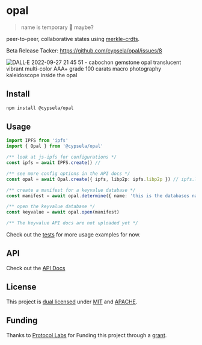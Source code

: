 
# opal
> name is temporary 🚧 maybe?

peer-to-peer, collaborative states using [merkle-crdts](https://research.protocol.ai/publications/merkle-crdts-merkle-dags-meet-crdts/).

Beta Release Tacker: https://github.com/cypsela/opal/issues/8

![DALL·E 2022-09-27 21 45 51 - cabochon gemstone opal  translucent vibrant multi-color  AAA+ grade  100 carats  macro photography  kaleidoscope inside the opal  ](https://user-images.githubusercontent.com/36933094/203710996-860c60cf-bddf-4c5b-b5c9-5b46d32f076f.png)

## Install

```bash
npm install @cypsela/opal
```

## Usage

```typescript
import IPFS from 'ipfs'
import { Opal } from '@cypsela/opal'

/** look at js-ipfs for configurations */
const ipfs = await IPFS.create() // 

/** see more config options in the API docs */
const opal = await Opal.create({ ipfs, libp2p: ipfs.libp2p }) // ipfs.libp2p will throw a typescript error; it's a hack for now

/** create a manifest for a keyvalue database */
const manifest = await opal.determine({ name: 'this is the databases name', type: 'keyvalue' })

/** open the keyvalue database */
const keyvalue = await opal.open(manifest)

/** The keyvalue API docs are not uploaded yet */
```

Check out the [tests](./test) for more usage examples for now.

## API

Check out the [API Docs](./API/index.md)

## License

This project is [dual licensed](./LICENSE) under [MIT](./LICENSE-MIT) and [APACHE](./LICENSE-APACHE).

## Funding

Thanks to [Protocol Labs](https://protocol.io) for Funding this project through a [grant](https://github.com/tabcat/rough-opal).
